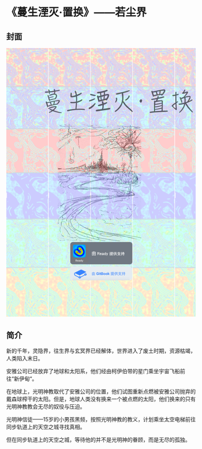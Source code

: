 # 《蔓生湮灭·置换》——若尘界

## 封面



![](../.gitbook/assets/4.png)

## 简介

新的千年，灵隐界，往生界与玄冥界已经解体，世界进入了废土时期，资源枯竭，人类陷入末日。  
  
安雅公司已经放弃了地球和太阳系，他们经由柯伊伯带的星门乘坐宇宙飞船前往“新伊甸“。

在地球上，光明神教取代了安雅公司的位置，他们试图重新点燃被安雅公司抛弃的戴森球榨干的太阳。但是，地球人类没有换来一个被点燃的太阳，他们换来的只有光明神教教会无尽的奴役与压迫。

光明神信徒——15岁的小男孩黑频，按照光明神教的教义，计划乘坐太空电梯前往同步轨道上的天空之城寻找真相。

但在同步轨道上的天空之城，等待他的并不是光明神的眷顾，而是无尽的孤独。



